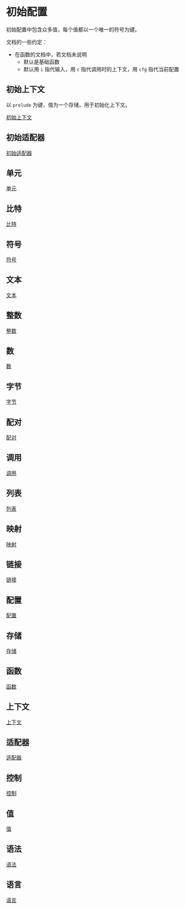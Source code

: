 # 初始配置

初始配置中包含众多值，每个值都以一个唯一的符号为键。

文档的一些约定：

- 在函数的文档中，若文档未说明
  - 默认是基础函数
  - 默认用 `i` 指代输入，用 `c` 指代调用时的上下文，用 `cfg` 指代当前配置

## 初始上下文

以 `prelude` 为键，值为一个存储，用于初始化上下文。

[初始上下文](./初始配置/初始上下文.md)

## 初始适配器

[初始适配器](./初始配置/初始适配器.md)

## 单元

[单元](./初始配置/单元.md)

## 比特

[比特](./初始配置/比特.md)

## 符号

[符号](./初始配置/符号.md)

## 文本

[文本](./初始配置/文本.md)

## 整数

[整数](./初始配置/整数.md)

## 数

[数](./初始配置/数.md)

## 字节

[字节](./初始配置/字节.md)

## 配对

[配对](./初始配置/配对.md)

## 调用

[调用](./初始配置/调用.md)

## 列表

[列表](./初始配置/列表.md)

## 映射

[映射](./初始配置/映射.md)

## 链接

[链接](./初始配置/链接.md)

## 配置

[配置](./初始配置/配置.md)

## 存储

[存储](./初始配置/存储.md)

## 函数

[函数](./初始配置/函数.md)

## 上下文

[上下文](./初始配置/上下文.md)

## 适配器

[适配器](./初始配置/适配器.md)

## 控制

[控制](./初始配置/控制.md)

## 值

[值](./初始配置/值.md)

## 语法

[语法](./初始配置/语法.md)

## 语言

[语言](./初始配置/语言.md)
